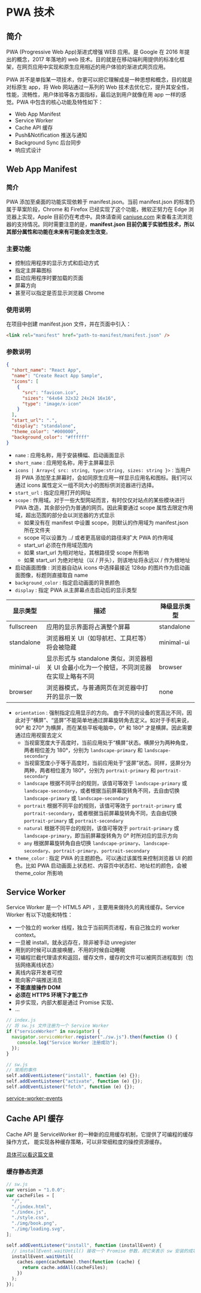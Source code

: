 # PWA 技术

## 简介

PWA (Progressive Web App)渐进式增强 WEB 应用。是 Google 在 2016 年提出的概念，2017 年落地的 web 技术。目的就是在移动端利用提供的标准化框架，在网页应用中实现和原生应用相近的用户体验的渐进式网页应用。

PWA 并不是单指某一项技术，你更可以把它理解成是一种思想和概念，目的就是对标原生 app，将 Web 网站通过一系列的 Web 技术去优化它，提升其安全性，性能，流畅性，用户体验等各方面指标，最后达到用户就像在用 app 一样的感觉。PWA 中包含的核心功能及特性如下：

- Web App Manifest
- Service Worker
- Cache API 缓存
- Push&Notification 推送与通知
- Background Sync 后台同步
- 响应式设计

## Web App Manifest

### 简介

PWA 添加至桌面的功能实现依赖于 manifest.json。当前 manifest.json 的标准仍属于草案阶段，Chrome 和 Firefox 已经实现了这个功能，微软正努力在 Edge 浏览器上实现，Apple 目前仍在考虑中。具体请查阅 [caniuse.com](https://caniuse.com/#search=manifest) 来查看主流浏览器的支持情况。同时需要注意的是，**manifest.json 目前仍属于实验性技术，所以其部分属性和功能在未来有可能会发生改变**。

### 主要功能

- 控制应用程序的显示方式和启动方式
- 指定主屏幕图标
- 启动应用程序时要加载的页面
- 屏幕方向
- 甚至可以指定是否显示浏览器 Chrome

### 使用说明

在项目中创建 manifest.json 文件，并在页面中引入：

```html
<link rel="manifest" href="path-to-manifest/manifest.json" />
```

### 参数说明

```json
{
  "short_name": "React App",
  "name": "Create React App Sample",
  "icons": [
    {
      "src": "favicon.ico",
      "sizes": "64x64 32x32 24x24 16x16",
      "type": "image/x-icon"
    }
  ],
  "start_url": ".",
  "display": "standalone",
  "theme_color": "#000000",
  "background_color": "#ffffff"
}
```

- `name` : 应用名称，用于安装横幅、启动画面显示
- `short_name` : 应用短名称，用于主屏幕显示
- `icons | Array<{ src: string, type:string, sizes: string }>` : 当用户将 PWA 添加至主屏幕时，会如同原生应用一样显示应用名和图标。我们可以通过 icons 属性定义一组不同大小的图标供浏览器进行选择。
- `start_url` : 指定应用打开的网址
- `scope` : 作用域。对于一些大型网站而言，有时仅仅对站点的某些模块进行 PWA 改造，其余部分仍为普通的网页。因此需要通过 scope 属性去限定作用域，超出范围的部分会以浏览器的方式显示
  - 如果没有在 manifest 中设置 scope，则默认的作用域为 manifest.json 所在文件夹
  - scope 可以设置为 ../ 或者更高层级的路径来扩大 PWA 的作用域
  - start_url 必须在作用域范围内
  - 如果 start_url 为相对地址，其根路径受 scope 所影响
  - 如果 start_url 为绝对地址（以 / 开头），则该地址将永远以 / 作为根地址
- 启动画面图像 : 浏览器自动从 icons 中选择最接近 128dp 的图片作为启动画面图像，标题则直接取自 name
- `background_color` : 指定启动画面的背景颜色
- `display` : 指定 PWA 从主屏幕点击启动后的显示类型

| 显示类型   | 描述                                                                                     | 降级显示类型 |
| ---------- | ---------------------------------------------------------------------------------------- | ------------ |
| fullscreen | 应用的显示界面将占满整个屏幕                                                             | standalone   |
| standalone | 浏览器相关 UI（如导航栏、工具栏等）将会被隐藏                                            | minimal-ui   |
| minimal-ui | 显示形式与 standalone 类似，浏览器相关 UI 会最小化为一个按钮，不同浏览器在实现上略有不同 | browser      |
| browser    | 浏览器模式，与普通网页在浏览器中打开的显示一致                                           | none         |

- `orientation` : 强制指定应用显示的方向。
  由于不同的设备的宽高比不同，因此对于“横屏”、“竖屏”不能简单地通过屏幕旋转角去定义。如对于手机来说，90° 和 270° 为横屏，而在某些平板电脑中，0° 和 180° 才是横屏。因此需要通过应用视窗去定义
  - 当视窗宽度大于高度时，当前应用处于“横屏”状态。横屏分为两种角度，两者相位差为 180°，分别为 `landscape-primary` 和 `landscape-secondary`
  - 当视窗宽度小于等于高度时，当前应用处于“竖屏”状态。同样，竖屏分为两种，两者相位差为 180°，分别为 `portrait-primary` 和 `portrait-secondary`
  - `landscape` 根据不同平台的规则，该值可等效于 `landscape-primary` 或 `landscape-secondary`，或者根据当前屏幕旋转角不同，去自由切换 `landscape-primary` 或 `landscape-secondary`
  - `portrait` 根据不同平台的规则，该值可等效于 `portrait-primary` 或 `portrait-secondary`，或者根据当前屏幕旋转角不同，去自由切换 `portrait-primary` 或 `portrait-secondary`
  - `natural` 根据不同平台的规则，该值可等效于 `portrait-primary` 或 `landscape-primary`，即当前屏幕旋转角为 0° 时所对应的显示方向
  - `any` 根据屏幕旋转角自由切换 `landscape-primary`、`landscape-secondary`、`portrait-primary`、`portrait-secondary`
- `theme_color` : 指定 PWA 的主题颜色。可以通过该属性来控制浏览器 UI 的颜色。比如 PWA 启动画面上状态栏、内容页中状态栏、地址栏的颜色，会被 theme_color 所影响

## Service Worker

Service Worker 是一个 HTML5 API ，主要用来做持久的离线缓存。Service Worker 有以下功能和特性：

- 一个独立的 worker 线程，独立于当前网页进程，有自己独立的 worker context。
- 一旦被 install，就永远存在，除非被手动 unregister
- 用到的时候可以直接唤醒，不用的时候自动睡眠
- 可编程拦截代理请求和返回，缓存文件，缓存的文件可以被网页进程取到（包括网络离线状态）
- 离线内容开发者可控
- 能向客户端推送消息
- **不能直接操作 DOM**
- **必须在 HTTPS 环境下才能工作**
- 异步实现，内部大都是通过 Promise 实现、
- ...

```js
// index.js
// 将 sw.js 文件注册为一个 Service Worker
if ("serviceWorker" in navigator) {
  navigator.serviceWorker.register("./sw.js").then(function () {
    console.log("Service Worker 注册成功");
  });
}
```

```js
// sw.js
// 常用的事件
self.addEventListener("install", function (e) {});
self.addEventListener("activate", function (e) {});
self.addEventListener("fetch", function (e) {});
```

[service-worker-events](https://w3c.github.io/ServiceWorker/#ref-for-dfn-service-worker-events)

## Cache API 缓存

Cache API 是 ServiceWorker 的一种新的应用缓存机制，它提供了可编程的缓存操作方式， 能实现各种缓存策略，可以非常细粒度的操控资源缓存。

[具体可以看这篇文章](https://zhuanlan.zhihu.com/p/52447535)

### 缓存静态资源

```js
// sw.js
var version = "1.0.0";
var cacheFiles = [
  "/",
  "./index.html",
  "./index.js",
  "./style.css",
  "./img/book.png",
  "./img/loading.svg",
];

self.addEventListener("install", function (installEvent) {
  // installEvent.waitUntil() 接收一个 Promise 参数，用它来表示 sw 安装的成功与否。
  installEvent.waitUntil(
    caches.open(cacheName).then(function (cache) {
      return cache.addAll(cacheFiles);
    })
  );
});
```
